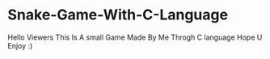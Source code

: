 # Snake-Game-With-C-Language
Hello Viewers This Is A small Game Made By Me Throgh C language Hope U Enjoy :)
